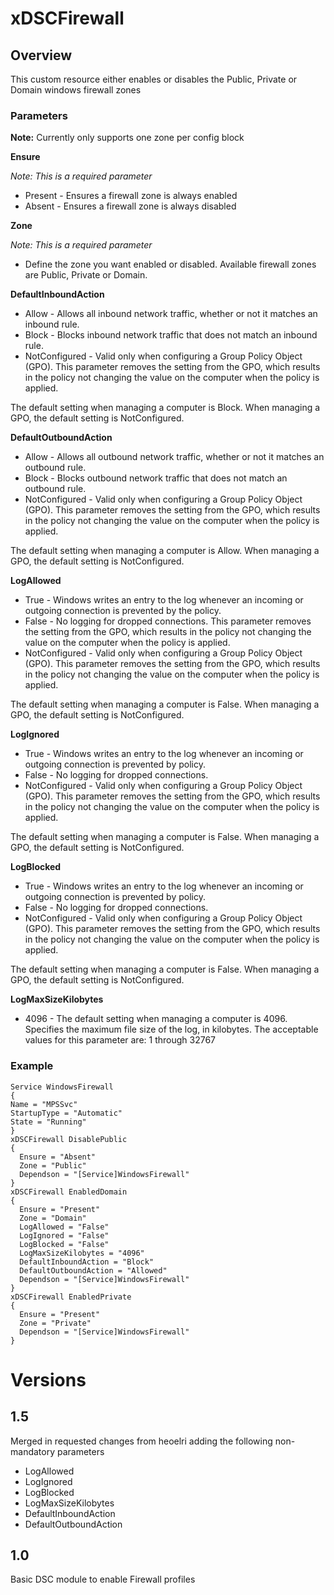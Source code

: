 # xDSCFirewall #
## Overview ##

This custom resource either enables or disables the Public, Private or Domain windows firewall zones

### Parameters ###

**Note:** Currently only supports one zone per config block

**Ensure**

*Note: This is a required parameter*

- Present - Ensures a firewall zone is always enabled
- Absent - Ensures a firewall zone is always disabled

**Zone**

*Note: This is a required parameter*

- Define the zone you want enabled or disabled. Available firewall zones are Public, Private or Domain.

**DefaultInboundAction**

- Allow - Allows all inbound network traffic, whether or not it matches an inbound rule. 
- Block - Blocks inbound network traffic that does not match an inbound rule. 
- NotConfigured - Valid only when configuring a Group Policy Object (GPO). This parameter removes the setting from the GPO, which results in the policy not changing the value on the computer when the policy is applied. 

The default setting when managing a computer is Block. When managing a GPO, the default setting is NotConfigured.


**DefaultOutboundAction**

- Allow - Allows all outbound network traffic, whether or not it matches an outbound rule. 
- Block - Blocks outbound network traffic that does not match an outbound rule. 
- NotConfigured - Valid only when configuring a Group Policy Object (GPO). This parameter removes the setting from the GPO, which results in the policy not changing the value on the computer when the policy is applied. 

The default setting when managing a computer is Allow. When managing a GPO, the default setting is NotConfigured.

**LogAllowed**

- True - Windows writes an entry to the log whenever an incoming or outgoing connection is prevented by the policy. 
- False - No logging for dropped connections. This parameter removes the setting from the GPO, which results in the policy not changing the value on the computer when the policy is applied. 
- NotConfigured - Valid only when configuring a Group Policy Object (GPO). This parameter removes the setting from the GPO, which results in the policy not changing the value on the computer when the policy is applied. 

The default setting when managing a computer is False. When managing a GPO, the default setting is NotConfigured.

**LogIgnored**

- True - Windows writes an entry to the log whenever an incoming or outgoing connection is prevented by policy. 
- False - No logging for dropped connections. 
- NotConfigured - Valid only when configuring a Group Policy Object (GPO). This parameter removes the setting from the GPO, which results in the policy not changing the value on the computer when the policy is applied. 

The default setting when managing a computer is False. When managing a GPO, the default setting is NotConfigured.

**LogBlocked**

- True - Windows writes an entry to the log whenever an incoming or outgoing connection is prevented by policy. 
- False - No logging for dropped connections. 
- NotConfigured - Valid only when configuring a Group Policy Object (GPO). This parameter removes the setting from the GPO, which results in the policy not changing the value on the computer when the policy is applied. 

The default setting when managing a computer is False. When managing a GPO, the default setting is NotConfigured.

**LogMaxSizeKilobytes**

- 4096 - The default setting when managing a computer is 4096. Specifies the maximum file size of the log, in kilobytes. The acceptable values for this parameter are: 1 through 32767 


### Example ###

    Service WindowsFirewall
    {
    Name = "MPSSvc"
    StartupType = "Automatic"
    State = "Running"
    }
    xDSCFirewall DisablePublic
    {
      Ensure = "Absent"
      Zone = "Public"
      Dependson = "[Service]WindowsFirewall"
    }
    xDSCFirewall EnabledDomain
    {
      Ensure = "Present"
      Zone = "Domain"
      LogAllowed = "False"
      LogIgnored = "False"
      LogBlocked = "False"
      LogMaxSizeKilobytes = "4096"
      DefaultInboundAction = "Block"
      DefaultOutboundAction = "Allowed"
      Dependson = "[Service]WindowsFirewall"
    }
    xDSCFirewall EnabledPrivate
    {
      Ensure = "Present"
      Zone = "Private"
      Dependson = "[Service]WindowsFirewall"
    }

# Versions

## 1.5
Merged in requested changes from heoelri adding the following non-mandatory parameters

- LogAllowed
- LogIgnored
- LogBlocked
- LogMaxSizeKilobytes
- DefaultInboundAction
- DefaultOutboundAction

## 1.0
Basic DSC module to enable Firewall profiles
